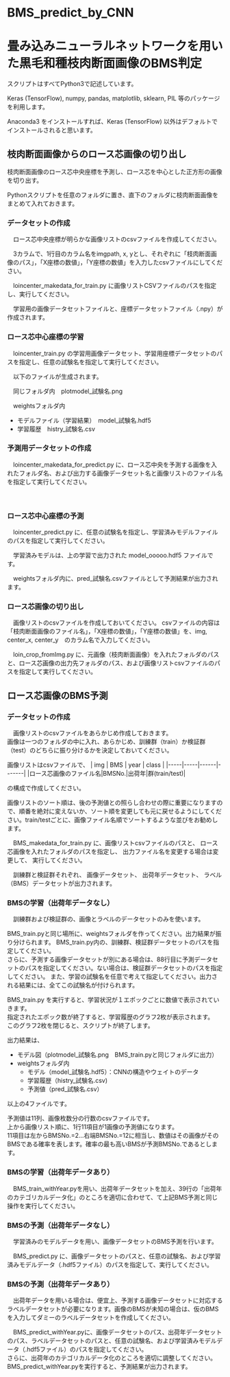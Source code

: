 # BMS_predict_by_CNN
# 畳み込みニューラルネットワークを用いた黒毛和種枝肉断面画像のBMS判定

スクリプトはすべてPython3で記述しています。

Keras (TensorFlow), numpy, pandas, matplotlib, sklearn, PIL 等のパッケージを利用します。

Anaconda3 をインストールすれば、Keras (TensorFlow) 以外はデフォルトでインストールされると思います。


## 枝肉断面画像からのロース芯画像の切り出し

枝肉断面画像のロース芯中央座標を予測し、ロース芯を中心とした正方形の画像を切り出す。

Pythonスクリプトを任意のフォルダに置き、直下のフォルダに枝肉断面画像をまとめて入れておきます。

### データセットの作成

　ロース芯中央座標が明らかな画像リストのcsvファイルを作成してください。

　3カラムで、1行目のカラム名をimgpath, x, yとし、それぞれに「枝肉断面画像のパス」，「X座標の数値」，「Y座標の数値」を入力したcsvファイルにしてください。

　loincenter_makedata_for_train.py に画像リストCSVファイルのパスを指定し、実行してください。

　学習用の画像データセットファイルと、座標データセットファイル（.npy）が作成されます。

### ロース芯中心座標の学習

　loincenter_train.py の学習用画像データセット、学習用座標データセットのパスを指定し、任意の試験名を指定して実行してください。

　以下のファイルが生成されます。

　同じフォルダ内　plotmodel_試験名.png

　weightsフォルダ内

- モデルファイル（学習結果）　model_試験名.hdf5
- 学習履歴　histry_試験名.csv


### 予測用データセットの作成

　loincenter_makedata_for_predict.py に、ロース芯中央を予測する画像を入れたフォルダ名、および出力する画像データセット名と画像リストのファイル名を指定して実行してください。

　
### ロース芯中心座標の予測

　loincenter_predict.py に、任意の試験名を指定し、学習済みモデルファイルのパスを指定して実行してください。

　学習済みモデルは、上の学習で出力された model_ooooo.hdf5 ファイルです。

　weightsフォルダ内に、pred_試験名.csvファイルとして予測結果が出力されます。

### ロース芯画像の切り出し

　画像リストのcsvファイルを作成しておいてください。
csvファイルの内容は「枝肉断面画像のファイル名」，「X座標の数値」，「Y座標の数値」を、img, center_x, center_y　のカラム名で入力してください。

　loin_crop_fromImg.py に、元画像（枝肉断面画像）を入れたフォルダのパスと、ロース芯画像の出力先フォルダのパス、および画像リストcsvファイルのパスを指定して実行してください。


## ロース芯画像のBMS予測

### データセットの作成

　画像リストのcsvファイルをあらかじめ作成しておきます。  
画像は一つのフォルダの中に入れ、あらかじめ、訓練群（train）か検証群（test）のどちらに振り分けるかを決定しておいてください。  

画像リストはcsvファイルで、
| img | BMS | year | class |
|-----|-----|------|-------|
|ロース芯画像のファイル名|BMSNo.|出荷年|群(train/test)|

の構成で作成してください。

画像リストのソート順は、後の予測値との照らし合わせの際に重要になりますので、順番を絶対に変えないか、ソート順を変更しても元に戻せるようにしてください。train/testごとに、画像ファイル名順でソートするような並びをお勧めします。

　BMS_makedata_for_train.py
に、画像リストcsvファイルのパスと、
ロース芯画像を入れたフォルダのパスを指定し、
出力ファイル名を変更する場合は変更して、
実行してください。

　訓練群と検証群それぞれ、
画像データセット、
出荷年データセット、
ラベル（BMS）データセットが出力されます。
 
### BMSの学習（出荷年データなし）

　訓練群および検証群の、画像とラベルのデータセットのみを使います。

BMS_train.pyと同じ場所に、weightsフォルダを作ってください。出力結果が振り分けられます。
BMS_train.py内の、訓練群、検証群データセットのパスを指定してください。  
さらに、予測する画像データセットが別にある場合は、88行目に予測データセットのパスを指定してください。ない場合は、検証群データセットのパスを指定してください。
また、学習の試験名を任意で考えて指定してください。出力される結果には、全てこの試験名が付けられます。

BMS_train.py を実行すると、学習状況が１エポックごとに数値で表示されていきます。  
指定されたエポック数が終了すると、学習履歴のグラフ2枚が表示されます。  
このグラフ2枚を閉じると、スクリプトが終了します。

出力結果は、

- モデル図（plotmodel_試験名.png　BMS_train.pyと同じフォルダに出力）
- weightsフォルダ内
    - モデル（model_試験名.hdf5）：CNNの構造やウェイトのデータ
    - 学習履歴（histry_試験名.csv)
    - 予測値（pred_試験名.csv）

以上の4ファイルです。

予測値は11列、画像枚数分の行数のcsvファイルです。  
上から画像リスト順に、1行11項目が1画像の予測値になります。  
11項目は左からBMSNo.=2...右端BMSNo.=12に相当し、数値はその画像がそのBMSである確率を表します。確率の最も高いBMSが予測BMSNo.であるとします。

### BMSの学習（出荷年データあり）

　BMS_train_withYear.pyを用い、出荷年データセットを加え、39行の「出荷年のカテゴリカルデータ化」のところを適切に合わせて、て上記BMS予測と同じ操作を実行してください。

### BMSの予測（出荷年データなし）

　学習済みのモデルデータを用い、画像データセットのBMS予測を行います。

　BMS_predict.py に、画像データセットのパスと、任意の試験名、および学習済みモデルデータ（.hdf5ファイル）のパスを指定して、実行してください。  

### BMSの予測（出荷年データあり）

　出荷年データを用いる場合は、便宜上、予測する画像データセットに対応するラベルデータセットが必要になります。画像のBMSが未知の場合は、仮のBMSを入力してダミーのラベルデータセットを作成してください。

　BMS_predict_withYear.pyに、画像データセットのパス、出荷年データセットのパス、ラベルデータセットのパスと、任意の試験名、および学習済みモデルデータ（.hdf5ファイル）のパスを指定してください。  
さらに、出荷年のカテゴリカルデータ化のところを適切に調整してください。  
BMS_predict_withYear.pyを実行すると、予測結果が出力されます。  





 






　
